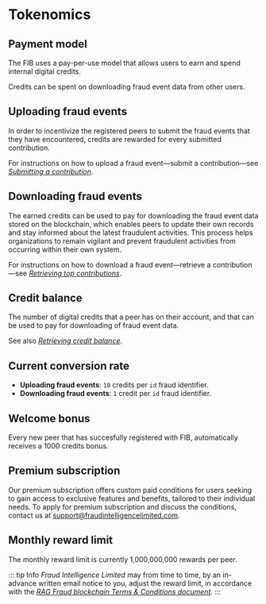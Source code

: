 # Tokenomics

## Payment model

The FIB uses a pay-per-use model that allows users to earn and spend internal digital credits.

Credits can be spent on downloading fraud event data from other users.

## Uploading fraud events

In order to incentivize the registered peers to submit the fraud events that they have encountered, credits are rewarded for every submitted contribution.

For instructions on how to upload a fraud event—submit a contribution—see _[Submitting a contribution](/Tutorials/Submitting_a_contribution.md)_.

## Downloading fraud events

The earned credits can be used to pay for downloading the fraud event data stored on the blockchain, which enables peers to update their own records and stay informed about the latest fraudulent activities. This process helps organizations to remain vigilant and prevent fraudulent activities from occurring within their own system.

For instructions on how to download a fraud event—retrieve a contribution—see _[Retrieving top contributions](/Tutorials/Retrieving_top_contributions.md)_.

## Credit balance

The number of digital credits that a peer has on their account, and that can be used to pay for downloading of fraud event data.

See also _[Retrieving credit balance](/API_Specification/wallet-controller/Retrieving_credit_balance.md)_.

## Current conversion rate

- **Uploading fraud events**: `10` credits per `id` fraud identifier.
- **Downloading fraud events**: `1` credit per `id` fraud identifier.

## Welcome bonus

Every new peer that has succesfully registered with FIB, automatically receives a 1000 credits bonus.

## Premium subscription

Our premium subscription offers custom paid conditions for users seeking to gain access to exclusive features and benefits, tailored to their individual needs. To apply for premium subscription and discuss the conditions, contact us at [support@fraudintelligencelimited.com](mailto:support@fraudintelligencelimited.com).

## Monthly reward limit

The monthly reward limit is currently 1,000,000,000 rewards per peer.

::: tip Info _Fraud Intelligence Limited_ may from time to time, by an in-advance written email notice to you, adjust the reward limit, in accordance with the _[RAG Fraud blockchain Terms & Conditions document](https://github.com/fraud-intelligence-limited/fil-legal/blob/main/RAG%20Fraud%20Blockchain%20Terms%20of%20Use%20v2.0.docx)_. :::
